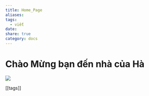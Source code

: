 ```yaml
---
title: Home_Page
aliases: 
tags:
  - viết
date: 
share: true
category: docs
---
```


# Chào Mừng bạn đến nhà của Hà

![](https://i.imgur.com/d8aJSIo.png)


[[tags]]
